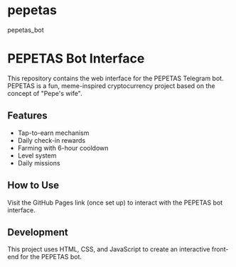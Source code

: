 # pepetas
pepetas_bot
# PEPETAS Bot Interface

This repository contains the web interface for the PEPETAS Telegram bot. PEPETAS is a fun, meme-inspired cryptocurrency project based on the concept of "Pepe's wife".

## Features
- Tap-to-earn mechanism
- Daily check-in rewards
- Farming with 6-hour cooldown
- Level system
- Daily missions

## How to Use
Visit the GitHub Pages link (once set up) to interact with the PEPETAS bot interface.

## Development
This project uses HTML, CSS, and JavaScript to create an interactive front-end for the PEPETAS bot.
